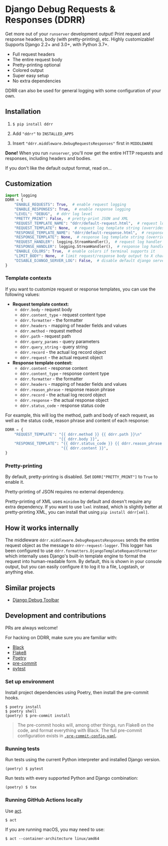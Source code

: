 # Django Debug Requests & Responses (DDRR)

Get more out of your `runserver` development output! Print request and response
headers, body (with pretty-printing), etc.  Highly customizable! Supports
Django 2.2+ and 3.0+, with Python 3.7+.

- Full request headers
- The entire request body
- Pretty-printing optional
- Colored output
- Super easy setup
- No extra dependencies

DDRR can also be used for general logging with some configuration of your own.

## Installation

1. ```console
   $ pip install ddrr
   ```

2. Add `"ddrr"` to `INSTALLED_APPS`

3. Insert `"ddrr.middleware.DebugRequestsResponses"` first in `MIDDLEWARE`

**Done!** When you run `runserver`, you'll now get the entire HTTP requests and
responses, including headers and bodies.

If you don't like the default output format, read on...

## Customization

```python
import logging
DDRR = {
    "ENABLE_REQUESTS": True,  # enable request logging
    "ENABLE_RESPONSES": True,  # enable response logging
    "LEVEL": "DEBUG",  # ddrr log level
    "PRETTY_PRINT": False,  # pretty-print JSON and XML
    "REQUEST_TEMPLATE_NAME": "ddrr/default-request.html",  # request log template name
    "REQUEST_TEMPLATE": None,  # request log template string (overrides template name)
    "RESPONSE_TEMPLATE_NAME": "ddrr/default-response.html",  # response log template name
    "RESPONSE_TEMPLATE": None,  # response log template string (overrides template name)
    "REQUEST_HANDLER": logging.StreamHandler(),  # request log handler
    "RESPONSE_HANDLER": logging.StreamHandler(),  # response log handler
    "ENABLE_COLORS": True,  # enable colors if terminal supports it
    "LIMIT_BODY": None,  # limit request/response body output to X chars
    "DISABLE_DJANGO_SERVER_LOG": False,  # disable default django server log
}
```

### Template contexts

If you want to customize request or response templates, you can use the following values:

- **Request template context:**
  - `ddrr.body` - request body
  - `ddrr.content_type` - request content type
  - `ddrr.formatter` - the formatter
  - `ddrr.headers` - mapping of header fields and values
  - `ddrr.method` - request method
  - `ddrr.path` - request path
  - `ddrr.query_params` - query parameters
  - `ddrr.query_string` - query string
  - `ddrr.record` - the actual log record object
  - `ddrr.request` - the actual request object
- **Response template context:**
  - `ddrr.content` - response content
  - `ddrr.content_type` - response content type
  - `ddrr.formatter` - the formatter
  - `ddrr.headers` - mapping of header fields and values
  - `ddrr.reason_phrase` - response reason phrase
  - `ddrr.record` - the actual log record object
  - `ddrr.response` - the actual response object
  - `ddrr.status_code` - response status code

For example, this will log the method, path and body of each request, as well
as the status code, reason phrase and content of each response:

```python
DDRR = {
    "REQUEST_TEMPLATE": "{{ ddrr.method }} {{ ddrr.path }}\n"
                        "{{ ddrr.body }}",
    "RESPONSE_TEMPLATE": "{{ ddrr.status_code }} {{ ddrr.reason_phrase }}\n"
                         "{{ ddrr.content }}",
}
```

### Pretty-printing

By default, pretty-printing is disabled.  Set `DDRR["PRETTY_PRINT"]` to `True`
to enable it.

Pretty-printing of JSON requires no external dependency.

Pretty-printing of XML uses `minidom` by default and doesn't require any extra
dependency. If you want to use `lxml` instead, which is slightly better at
pretty-printing XML, you can install that using `pip install ddrr[xml]`.

## How it works internally

The middleware `ddrr.middleware.DebugRequestsResponses` sends the entire
request object as the message to `ddrr-request-logger`.  This logger has been
configured to use `ddrr.formatters.DjangoTemplateRequestFormatter` which
internally uses Django's built-in template engine to format the request into
human-readable form. By default, this is shown in your console output, but you
can easily configure it to log it to a file, Logstash, or anything else.

## Similar projects

- [Django Debug Toolbar](https://django-debug-toolbar.readthedocs.io)

## Development and contributions

PRs are always welcome!

For hacking on DDRR, make sure you are familiar with:

- [Black](https://github.com/ambv/black)
- [Flake8](http://flake8.pycqa.org/)
- [Poetry](https://poetry.eustace.io/)
- [pre-commit](https://github.com/pre-commit/pre-commit)
- [pytest](https://docs.pytest.org)

### Set up environment

Install project dependencies using Poetry, then install the pre-commit hooks.

```console
$ poetry install
$ poetry shell
(poetry) $ pre-commit install
```

> The pre-commit hooks will, among other things, run Flake8 on the code, and
> format everything with Black. The full pre-commit configuration exists in
> [`.pre-commit-config.yaml`](.pre-commit-config.yaml).

### Running tests

Run tests using the current Python interpreter and installed Django version.

```console
(poetry) $ pytest
```

Run tests with every supported Python and Django combination:

```console
(poetry) $ tox
```

### Running GitHub Actions locally

Use [act](https://github.com/nektos/act).

```console
$ act
```

If you are running macOS, you may need to use:

```console
$ act --container-architecture linux/amd64
```
